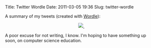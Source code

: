 Title: Twitter Wordle
Date: 2011-03-05 19:36
Slug: twitter-wordle

A summary of my tweets (created with [Wordle](http://www.wordle.net/)):

<div class="separator" style="clear:both;text-align:center;">

[![](https://lh5.googleusercontent.com/-a3lJ_B4a-_4/TXKQStZwJ7I/AAAAAAAADeA/f01tvADELRc/s400/twitter-wordle.png) ](https://lh5.googleusercontent.com/-a3lJ_B4a-_4/TXKQStZwJ7I/AAAAAAAADeA/f01tvADELRc/s1600/twitter-wordle.png)

</div>

<div class="separator" style="clear:both;text-align:center;">

</div>

<div class="separator" style="clear:both;text-align:left;">

A poor excuse for not writing, I know. I'm hoping to have something up
soon, on computer science education.

</div>
